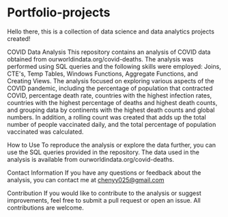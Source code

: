 # Portfolio-projects
Hello there, this is a collection of data science and data analytics projects created! 

COVID Data Analysis
This repository contains an analysis of COVID data obtained from ourworldindata.org/covid-deaths. The analysis was performed using SQL queries and the following skills were employed: Joins, CTE's, Temp Tables, Windows Functions, Aggregate Functions, and Creating Views.
The analysis focused on exploring various aspects of the COVID pandemic, including the percentage of population that contracted COVID, percentage death rate, countries with the highest infection rates, countries with the highest percentage of deaths and highest death counts, and grouping data by continents with the highest death counts and global numbers. In addition, a rolling count was created that adds up the total number of people vaccinated daily, and the total percentage of population vaccinated was calculated.


How to Use
To reproduce the analysis or explore the data further, you can use the SQL queries provided in the repository. The data used in the analysis is available from ourworldindata.org/covid-deaths.

Contact Information
If you have any questions or feedback about the analysis, you can contact me at chenyy025@gmail.com

Contribution
If you would like to contribute to the analysis or suggest improvements, feel free to submit a pull request or open an issue. All contributions are welcome.
